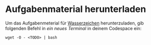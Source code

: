 # Aufgabenmaterial herunterladen

Um das Aufgabenmeterial für [Wasserzeichen](../) herunterzuladen, gib folgenden Befehl in _ein neues Terminal_ in deinem Codespace ein:

```
wget -O - <TODO> | bash
```

<MaterialFAQ />
